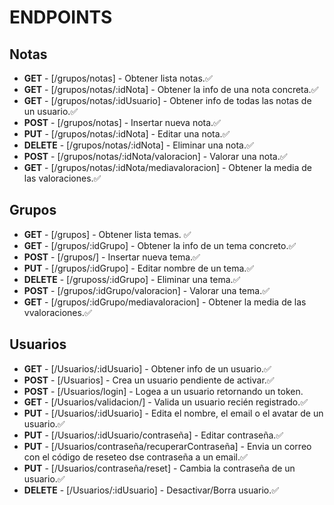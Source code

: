 # ENDPOINTS

## Notas

-   **GET** - [/grupos/notas] - Obtener lista notas.✅
-   **GET** - [/grupos/notas/:idNota] - Obtener la info de una nota concreta.✅
-   **GET** - [/grupos/notas/:idUsuario] - Obtener info de todas las notas de un usuario.✅
-   **POST** - [/grupos/notas] - Insertar nueva nota.✅
-   **PUT** - [/grupos/notas/:idNota] - Editar una nota.✅
-   **DELETE** - [/grupos/notas/:idNota] - Eliminar una nota.✅
-   **POST** - [/grupos/notas/:idNota/valoracion] - Valorar una nota.✅
-   **GET** - [/grupos/notas/:idNota/mediavaloracion] - Obtener la media de las valoraciones.✅

## Grupos

- **GET** - [/grupos] - Obtener lista temas. ✅
- **GET** - [/grupos/:idGrupo] - Obtener la info de un tema concreto.✅
- **POST** - [/grupos/] - Insertar nueva tema.✅
- **PUT** - [/grupos/:idGrupo] - Editar nombre de un tema.✅
- **DELETE** - [/gruposs/:idGrupo] - Eliminar una tema.✅
- **POST** - [/grupos/:idGrupo/valoracion] - Valorar una tema.✅
- **GET** - [/grupos/:idGrupo/mediavaloracion] - Obtener la media de las vvaloraciones.✅

## Usuarios

-   **GET** - [/Usuarios/:idUsuario] - Obtener info de un usuario.✅
-   **POST** - [/Usuarios] - Crea un usuario pendiente de activar.✅
-   **POST** - [/Usuarios/login] - Logea a un usuario retornando un token.
-   **GET** - [/Usuarios/validacion/] - Valida un usuario recién registrado.✅
-   **PUT** - [/Usuarios/:idUsuario] - Edita el nombre, el email o el avatar de un usuario.✅
-   **PUT** - [/Usuarios/:idUsuario/contraseña] - Editar contraseña.✅
-   **PUT** - [/Usuarios/contraseña/recuperarContraseña] - Envia un correo con el código de reseteo dse contraseña a un email.✅
-   **PUT** - [/Usuarios/contraseña/reset] - Cambia la contraseña de un usuario.✅
-   **DELETE** - [/Usuarios/:idUsuario] - Desactivar/Borra usuario.✅
